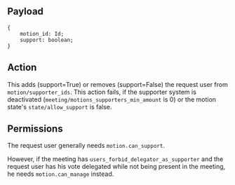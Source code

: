 ## Payload
```
{
    motion_id: Id;
    support: boolean;
}
```

## Action
This adds (support=True) or removes (support=False) the request user from `motion/supporter_ids`. This action fails, if the supporter system is deactivated (`meeting/motions_supporters_min_amount` is 0) or the motion state's `state/allow_support` is false.

## Permissions
The request user generally needs `motion.can_support`.

However, if the meeting has `users_forbid_delegator_as_supporter` and the request user has his vote delegated while not being present in the meeting, he needs `motion.can_manage` instead.
